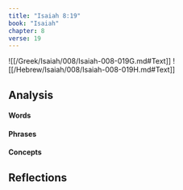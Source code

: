 ```yaml
---
title: "Isaiah 8:19"
book: "Isaiah"
chapter: 8
verse: 19
---
```

![[/Greek/Isaiah/008/Isaiah-008-019G.md#Text]]
![[/Hebrew/Isaiah/008/Isaiah-008-019H.md#Text]]

## Analysis

#### Words

#### Phrases

#### Concepts

## Reflections
